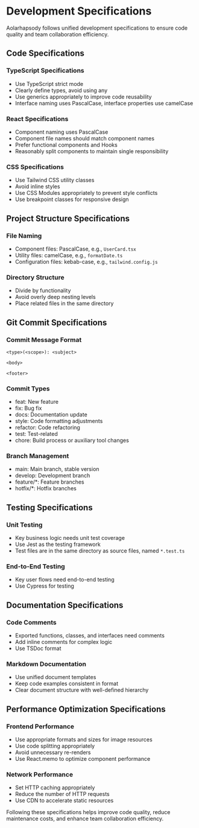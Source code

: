 # Development Specifications

Aolarhapsody follows unified development specifications to ensure code quality and team collaboration efficiency.

## Code Specifications

### TypeScript Specifications

- Use TypeScript strict mode
- Clearly define types, avoid using any
- Use generics appropriately to improve code reusability
- Interface naming uses PascalCase, interface properties use camelCase

### React Specifications

- Component naming uses PascalCase
- Component file names should match component names
- Prefer functional components and Hooks
- Reasonably split components to maintain single responsibility

### CSS Specifications

- Use Tailwind CSS utility classes
- Avoid inline styles
- Use CSS Modules appropriately to prevent style conflicts
- Use breakpoint classes for responsive design

## Project Structure Specifications

### File Naming

- Component files: PascalCase, e.g., `UserCard.tsx`
- Utility files: camelCase, e.g., `formatDate.ts`
- Configuration files: kebab-case, e.g., `tailwind.config.js`

### Directory Structure

- Divide by functionality
- Avoid overly deep nesting levels
- Place related files in the same directory

## Git Commit Specifications

### Commit Message Format

```
<type>(<scope>): <subject>

<body>

<footer>
```

### Commit Types

- feat: New feature
- fix: Bug fix
- docs: Documentation update
- style: Code formatting adjustments
- refactor: Code refactoring
- test: Test-related
- chore: Build process or auxiliary tool changes

### Branch Management

- main: Main branch, stable version
- develop: Development branch
- feature/\*: Feature branches
- hotfix/\*: Hotfix branches

## Testing Specifications

### Unit Testing

- Key business logic needs unit test coverage
- Use Jest as the testing framework
- Test files are in the same directory as source files, named `*.test.ts`

### End-to-End Testing

- Key user flows need end-to-end testing
- Use Cypress for testing

## Documentation Specifications

### Code Comments

- Exported functions, classes, and interfaces need comments
- Add inline comments for complex logic
- Use TSDoc format

### Markdown Documentation

- Use unified document templates
- Keep code examples consistent in format
- Clear document structure with well-defined hierarchy

## Performance Optimization Specifications

### Frontend Performance

- Use appropriate formats and sizes for image resources
- Use code splitting appropriately
- Avoid unnecessary re-renders
- Use React.memo to optimize component performance

### Network Performance

- Set HTTP caching appropriately
- Reduce the number of HTTP requests
- Use CDN to accelerate static resources

Following these specifications helps improve code quality, reduce maintenance costs, and enhance team collaboration efficiency.
